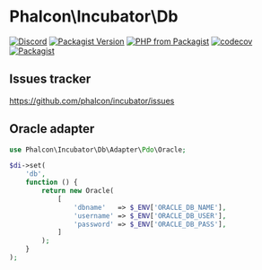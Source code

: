 # Phalcon\Incubator\Db

[![Discord](https://img.shields.io/discord/310910488152375297?label=Discord)](http://phalcon.io/discord)
[![Packagist Version](https://img.shields.io/packagist/v/phalcon/incubator-db)](https://packagist.org/packages/phalcon/incubator-db)
[![PHP from Packagist](https://img.shields.io/packagist/php-v/phalcon/incubator-db)](https://packagist.org/packages/phalcon/incubator-db)
[![codecov](https://codecov.io/gh/phalcon/incubator-db/branch/master/graph/badge.svg)](https://codecov.io/gh/phalcon/incubator-db)
[![Packagist](https://img.shields.io/packagist/dd/phalcon/incubator-db)](https://packagist.org/packages/phalcon/incubator-db/stats)

## Issues tracker

https://github.com/phalcon/incubator/issues

## Oracle adapter

```php
use Phalcon\Incubator\Db\Adapter\Pdo\Oracle;

$di->set(
    'db',
    function () {
        return new Oracle(
            [
                'dbname'   => $_ENV['ORACLE_DB_NAME'],
                'username' => $_ENV['ORACLE_DB_USER'],
                'password' => $_ENV['ORACLE_DB_PASS'],
            ]
        );
    }
);
```
